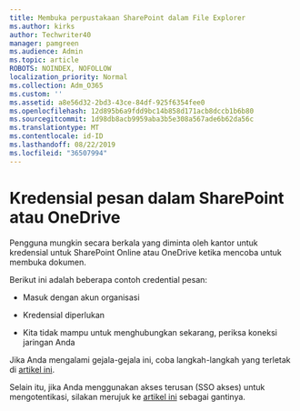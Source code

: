 ```yaml
---
title: Membuka perpustakaan SharePoint dalam File Explorer
ms.author: kirks
author: Techwriter40
manager: pamgreen
ms.audience: Admin
ms.topic: article
ROBOTS: NOINDEX, NOFOLLOW
localization_priority: Normal
ms.collection: Adm_O365
ms.custom: ''
ms.assetid: a8e56d32-2bd3-43ce-84df-925f6354fee0
ms.openlocfilehash: 12d895b6a9fdd9bc14b858d171acb8dccb1b6b80
ms.sourcegitcommit: 1d98db8acb9959aba3b5e308a567ade6b62da56c
ms.translationtype: MT
ms.contentlocale: id-ID
ms.lasthandoff: 08/22/2019
ms.locfileid: "36507994"
---
```

# <a name="credential-messages-in-sharepoint-or-onedrive"></a>Kredensial pesan dalam SharePoint atau OneDrive

Pengguna mungkin secara berkala yang diminta oleh kantor untuk kredensial untuk SharePoint Online atau OneDrive ketika mencoba untuk membuka dokumen.

Berikut ini adalah beberapa contoh credential pesan:

- Masuk dengan akun organisasi

- Kredensial diperlukan

- Kita tidak mampu untuk menghubungkan sekarang, periksa koneksi jaringan Anda

Jika Anda mengalami gejala-gejala ini, coba langkah-langkah yang terletak di [artikel ini](https://support.microsoft.com/help/2913639/office-applications-periodically-prompt-for-credentials-to-sharepoint).

Selain itu, jika Anda menggunakan akses terusan (SSO akses) untuk mengotentikasi, silakan merujuk ke [artikel ini](https://support.microsoft.com/help/4025962/cant-sign-in-after-update-to-office-2016-build-16-0-7967-on-windows-10) sebagai gantinya.

